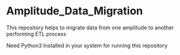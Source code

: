 # Amplitude_Data_Migration
This repository helps to migrate data from one amplitude to another performing ETL process

Need Python3 Installed in your system for running this repository
